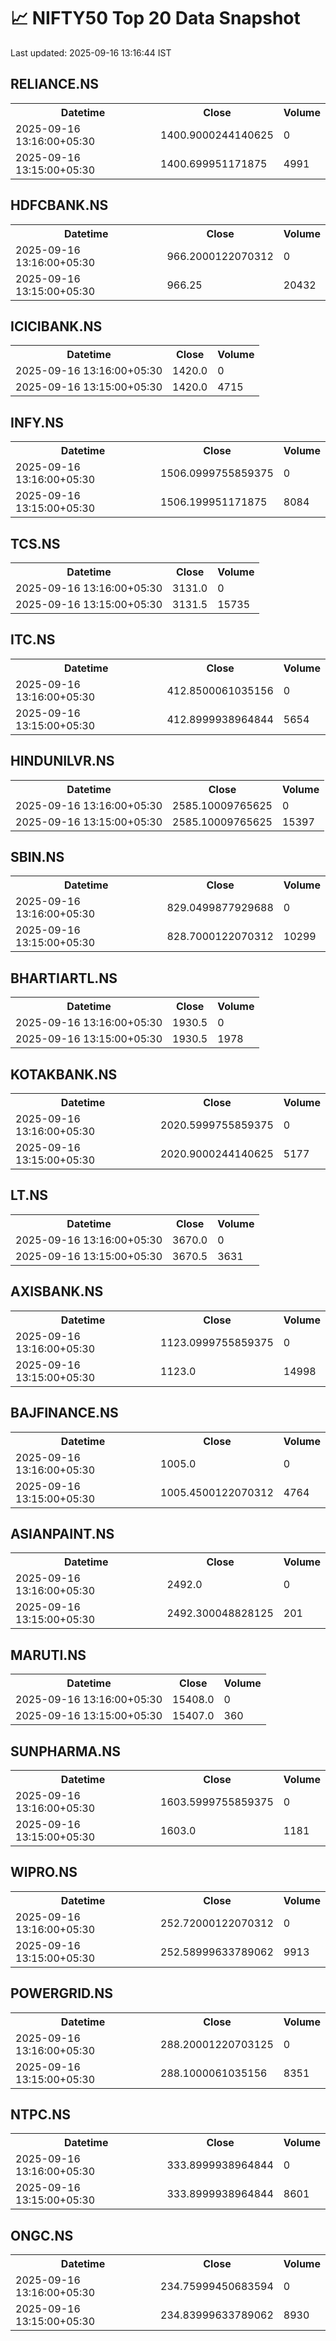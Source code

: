 # 📈 NIFTY50 Top 20 Data Snapshot

Last updated: 2025-09-16 13:16:44 IST

## RELIANCE.NS

<table>
  <tr><th>Datetime</th><th>Close</th><th>Volume</th></tr>
  <tr><td>2025-09-16 13:16:00+05:30</td><td>1400.9000244140625</td><td>0</td></tr>
  <tr><td>2025-09-16 13:15:00+05:30</td><td>1400.699951171875</td><td>4991</td></tr>
</table>

## HDFCBANK.NS

<table>
  <tr><th>Datetime</th><th>Close</th><th>Volume</th></tr>
  <tr><td>2025-09-16 13:16:00+05:30</td><td>966.2000122070312</td><td>0</td></tr>
  <tr><td>2025-09-16 13:15:00+05:30</td><td>966.25</td><td>20432</td></tr>
</table>

## ICICIBANK.NS

<table>
  <tr><th>Datetime</th><th>Close</th><th>Volume</th></tr>
  <tr><td>2025-09-16 13:16:00+05:30</td><td>1420.0</td><td>0</td></tr>
  <tr><td>2025-09-16 13:15:00+05:30</td><td>1420.0</td><td>4715</td></tr>
</table>

## INFY.NS

<table>
  <tr><th>Datetime</th><th>Close</th><th>Volume</th></tr>
  <tr><td>2025-09-16 13:16:00+05:30</td><td>1506.0999755859375</td><td>0</td></tr>
  <tr><td>2025-09-16 13:15:00+05:30</td><td>1506.199951171875</td><td>8084</td></tr>
</table>

## TCS.NS

<table>
  <tr><th>Datetime</th><th>Close</th><th>Volume</th></tr>
  <tr><td>2025-09-16 13:16:00+05:30</td><td>3131.0</td><td>0</td></tr>
  <tr><td>2025-09-16 13:15:00+05:30</td><td>3131.5</td><td>15735</td></tr>
</table>

## ITC.NS

<table>
  <tr><th>Datetime</th><th>Close</th><th>Volume</th></tr>
  <tr><td>2025-09-16 13:16:00+05:30</td><td>412.8500061035156</td><td>0</td></tr>
  <tr><td>2025-09-16 13:15:00+05:30</td><td>412.8999938964844</td><td>5654</td></tr>
</table>

## HINDUNILVR.NS

<table>
  <tr><th>Datetime</th><th>Close</th><th>Volume</th></tr>
  <tr><td>2025-09-16 13:16:00+05:30</td><td>2585.10009765625</td><td>0</td></tr>
  <tr><td>2025-09-16 13:15:00+05:30</td><td>2585.10009765625</td><td>15397</td></tr>
</table>

## SBIN.NS

<table>
  <tr><th>Datetime</th><th>Close</th><th>Volume</th></tr>
  <tr><td>2025-09-16 13:16:00+05:30</td><td>829.0499877929688</td><td>0</td></tr>
  <tr><td>2025-09-16 13:15:00+05:30</td><td>828.7000122070312</td><td>10299</td></tr>
</table>

## BHARTIARTL.NS

<table>
  <tr><th>Datetime</th><th>Close</th><th>Volume</th></tr>
  <tr><td>2025-09-16 13:16:00+05:30</td><td>1930.5</td><td>0</td></tr>
  <tr><td>2025-09-16 13:15:00+05:30</td><td>1930.5</td><td>1978</td></tr>
</table>

## KOTAKBANK.NS

<table>
  <tr><th>Datetime</th><th>Close</th><th>Volume</th></tr>
  <tr><td>2025-09-16 13:16:00+05:30</td><td>2020.5999755859375</td><td>0</td></tr>
  <tr><td>2025-09-16 13:15:00+05:30</td><td>2020.9000244140625</td><td>5177</td></tr>
</table>

## LT.NS

<table>
  <tr><th>Datetime</th><th>Close</th><th>Volume</th></tr>
  <tr><td>2025-09-16 13:16:00+05:30</td><td>3670.0</td><td>0</td></tr>
  <tr><td>2025-09-16 13:15:00+05:30</td><td>3670.5</td><td>3631</td></tr>
</table>

## AXISBANK.NS

<table>
  <tr><th>Datetime</th><th>Close</th><th>Volume</th></tr>
  <tr><td>2025-09-16 13:16:00+05:30</td><td>1123.0999755859375</td><td>0</td></tr>
  <tr><td>2025-09-16 13:15:00+05:30</td><td>1123.0</td><td>14998</td></tr>
</table>

## BAJFINANCE.NS

<table>
  <tr><th>Datetime</th><th>Close</th><th>Volume</th></tr>
  <tr><td>2025-09-16 13:16:00+05:30</td><td>1005.0</td><td>0</td></tr>
  <tr><td>2025-09-16 13:15:00+05:30</td><td>1005.4500122070312</td><td>4764</td></tr>
</table>

## ASIANPAINT.NS

<table>
  <tr><th>Datetime</th><th>Close</th><th>Volume</th></tr>
  <tr><td>2025-09-16 13:16:00+05:30</td><td>2492.0</td><td>0</td></tr>
  <tr><td>2025-09-16 13:15:00+05:30</td><td>2492.300048828125</td><td>201</td></tr>
</table>

## MARUTI.NS

<table>
  <tr><th>Datetime</th><th>Close</th><th>Volume</th></tr>
  <tr><td>2025-09-16 13:16:00+05:30</td><td>15408.0</td><td>0</td></tr>
  <tr><td>2025-09-16 13:15:00+05:30</td><td>15407.0</td><td>360</td></tr>
</table>

## SUNPHARMA.NS

<table>
  <tr><th>Datetime</th><th>Close</th><th>Volume</th></tr>
  <tr><td>2025-09-16 13:16:00+05:30</td><td>1603.5999755859375</td><td>0</td></tr>
  <tr><td>2025-09-16 13:15:00+05:30</td><td>1603.0</td><td>1181</td></tr>
</table>

## WIPRO.NS

<table>
  <tr><th>Datetime</th><th>Close</th><th>Volume</th></tr>
  <tr><td>2025-09-16 13:16:00+05:30</td><td>252.72000122070312</td><td>0</td></tr>
  <tr><td>2025-09-16 13:15:00+05:30</td><td>252.58999633789062</td><td>9913</td></tr>
</table>

## POWERGRID.NS

<table>
  <tr><th>Datetime</th><th>Close</th><th>Volume</th></tr>
  <tr><td>2025-09-16 13:16:00+05:30</td><td>288.20001220703125</td><td>0</td></tr>
  <tr><td>2025-09-16 13:15:00+05:30</td><td>288.1000061035156</td><td>8351</td></tr>
</table>

## NTPC.NS

<table>
  <tr><th>Datetime</th><th>Close</th><th>Volume</th></tr>
  <tr><td>2025-09-16 13:16:00+05:30</td><td>333.8999938964844</td><td>0</td></tr>
  <tr><td>2025-09-16 13:15:00+05:30</td><td>333.8999938964844</td><td>8601</td></tr>
</table>

## ONGC.NS

<table>
  <tr><th>Datetime</th><th>Close</th><th>Volume</th></tr>
  <tr><td>2025-09-16 13:16:00+05:30</td><td>234.75999450683594</td><td>0</td></tr>
  <tr><td>2025-09-16 13:15:00+05:30</td><td>234.83999633789062</td><td>8930</td></tr>
</table>

